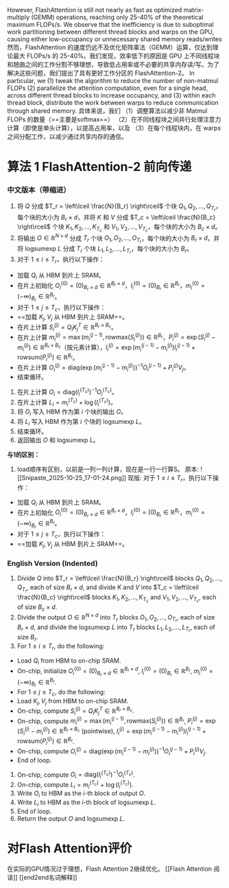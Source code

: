 However, FlashAttention is still not nearly as fast as optimized matrix-multiply (GEMM) operations, reaching only 25-40% of the theoretical maximum FLOPs/s. We observe that the inefficiency is due to suboptimal work partitioning between different thread blocks and warps on the GPU, causing either low-occupancy or unnecessary shared memory reads/writes
然而，FlashAttention 的速度仍远不及优化矩阵乘法（GEMM）运算，仅达到理论最大 FLOPs/s 的 25-40%。我们发现，效率低下的原因是 GPU 上不同线程块和翘曲之间的工作分割不够理想，导致低占用率或不必要的共享内存读/写。为了解决这些问题，我们提出了具有更好工作分区的 FlashAttention-2。
In particular, we (1) tweak the algorithm to reduce the number of non-matmul FLOPs (2) parallelize the attention computation, even for a single head, across different thread blocks to increase occupancy, and (3) within each thread block, distribute the work between warps to reduce communication through shared memory.
具体来说，我们
（1）调整算法以减少非 Matmul FLOPs 的数量（==主要是softmax==）
（2）在不同线程块之间并行处理注意力计算（即使是单头计算），以提高占用率，以及
（3）在每个线程块内，在 warps 之间分配工作，以减少通过共享内存的通信。


#  算法 1 FlashAttention-2 前向传递
### 中文版本（带缩进）

1. 将 $Q$ 分成 $T_r = \left\lceil \frac{N}{B_r} \right\rceil$ 个块 $Q_1, Q_2, \dots, Q_{T_r}$，每个块的大小为 $B_r \times d$，并将 $K$ 和 $V$ 分成 $T_c = \left\lceil \frac{N}{B_c} \right\rceil$ 个块 $K_1, K_2, \dots, K_{T_c}$ 和 $V_1, V_2, \dots, V_{T_c}$，每个块的大小为 $B_c \times d$。
2. 将输出 $O \in \mathbb{R}^{N \times d}$ 分成 $T_r$ 个块 $O_1, O_2, \dots, O_{T_r}$，每个块的大小为 $B_r \times d$，并将 logsumexp $L$ 分成 $T_r$ 个块 $L_1, L_2, \dots, L_{T_r}$，每个块的大小为 $B_r$。
3. 对于 $1 \leq i \leq T_r$，执行以下操作：
* 加载 $Q_i$ 从 HBM 到片上 SRAM。
* 在片上初始化 $O^{(0)}_i = (0)_{B_r \times d} \in \mathbb{R}^{B_r \times d}$，$l^{(0)}_i = (0)_{B_r} \in \mathbb{R}^{B_r}$，$m^{(0)}_i = (-\infty)_{B_r} \in \mathbb{R}^{B_r}$。
* 对于 $1 \leq j \leq T_c$，执行以下操作：
* ==加载 $K_j, V_j$ 从 HBM 到片上 SRAM==。
* 在片上计算 $S^{(j)}_i = Q_i K_j^T \in \mathbb{R}^{B_r \times B_c}$。
* 在片上计算 $m^{(j)}_i = \max(m^{(j-1)}_i, \text{rowmax}(S^{(j)}_i)) \in \mathbb{R}^{B_r}$，$P^{(j)}_i = \exp(S^{(j)}_i - m^{(j)}_i) \in \mathbb{R}^{B_r \times B_c}$（按元素计算），$l^{(j)}_i = \exp(m^{(j-1)}_i - m^{(j)}_i) l^{(j-1)}_i + \text{rowsum}(P^{(j)}_i) \in \mathbb{R}^{B_r}$。
* 在片上计算 $O^{(j)}_i = \text{diag}(\exp(m^{(j-1)}_i - m^{(j)}_i))^{-1} O^{(j-1)}_i + P^{(j)}_i V_j$。
* 结束循环。
1. 在片上计算 $O_i = \text{diag}(l^{(T_c)}_i)^{-1} O^{(T_c)}_i$。
2. 在片上计算 $L_i = m^{(T_c)}_i + \log(l^{(T_c)}_i)$。
3. 将 $O_i$ 写入 HBM 作为第 $i$ 个块的输出 $O$。
4. 将 $L_i$ 写入 HBM 作为第 $i$ 个块的 logsumexp $L$。
5. 结束循环。
6. 返回输出 $O$ 和 logsumexp $L$。


**与1的区别：**
1. load顺序有区别，以前是一列一列计算，现在是一行一行算S。
原本:
![[Snipaste_2025-10-25_17-01-24.png]]
现版:
对于 $1 \leq i \leq T_r$，执行以下操作：
* 加载 $Q_i$ 从 HBM 到片上 SRAM。
* 在片上初始化 $O^{(0)}_i = (0)_{B_r \times d} \in \mathbb{R}^{B_r \times d}$，$l^{(0)}_i = (0)_{B_r} \in \mathbb{R}^{B_r}$，$m^{(0)}_i = (-\infty)_{B_r} \in \mathbb{R}^{B_r}$。
* 对于 $1 \leq j \leq T_c$，执行以下操作：
* ==加载 $K_j, V_j$ 从 HBM 到片上 SRAM==。

### English Version (Indented)

1. Divide $Q$ into $T_r = \left\lceil \frac{N}{B_r} \right\rceil$ blocks $Q_1, Q_2, \dots, Q_{T_r}$, each of size $B_r \times d$, and divide $K$ and $V$ into $T_c = \left\lceil \frac{N}{B_c} \right\rceil$ blocks $K_1, K_2, \dots, K_{T_c}$ and $V_1, V_2, \dots, V_{T_c}$, each of size $B_c \times d$.
2. Divide the output $O \in \mathbb{R}^{N \times d}$ into $T_r$ blocks $O_1, O_2, \dots, O_{T_r}$, each of size $B_r \times d$, and divide the logsumexp $L$ into $T_r$ blocks $L_1, L_2, \dots, L_{T_r}$, each of size $B_r$.
3. For $1 \leq i \leq T_r$, do the following:
* Load $Q_i$ from HBM to on-chip SRAM.
* On-chip, initialize $O^{(0)}_i = (0)_{B_r \times d} \in \mathbb{R}^{B_r \times d}$, $l^{(0)}_i = (0)_{B_r} \in \mathbb{R}^{B_r}$, $m^{(0)}_i = (-\infty)_{B_r} \in \mathbb{R}^{B_r}$.
* For $1 \leq j \leq T_c$, do the following:
* Load $K_j, V_j$ from HBM to on-chip SRAM.
* On-chip, compute $S^{(j)}_i = Q_i K_j^T \in \mathbb{R}^{B_r \times B_c}$.
* On-chip, compute $m^{(j)}_i = \max(m^{(j-1)}_i, \text{rowmax}(S^{(j)}_i)) \in \mathbb{R}^{B_r}$, $P^{(j)}_i = \exp(S^{(j)}_i - m^{(j)}_i) \in \mathbb{R}^{B_r \times B_c}$ (pointwise), $l^{(j)}_i = \exp(m^{(j-1)}_i - m^{(j)}_i) l^{(j-1)}_i + \text{rowsum}(P^{(j)}_i) \in \mathbb{R}^{B_r}$.
* On-chip, compute $O^{(j)}_i = \text{diag}(\exp(m^{(j-1)}_i - m^{(j)}_i))^{-1} O^{(j-1)}_i + P^{(j)}_i V_j$.
* End of loop.
1. On-chip, compute $O_i = \text{diag}(l^{(T_c)}_i)^{-1} O^{(T_c)}_i$.
2. On-chip, compute $L_i = m^{(T_c)}_i + \log(l^{(T_c)}_i)$.
3. Write $O_i$ to HBM as the $i$-th block of output $O$.
4. Write $L_i$ to HBM as the $i$-th block of logsumexp $L$.
5. End of loop.
6. Return the output $O$ and logsumexp $L$.
# 对Flash Attention评价
在实际的GPU情况过于理想，Flash Attention 2继续优化。
[[Flash Attention 阅读]]
[[end2end名词解释]]